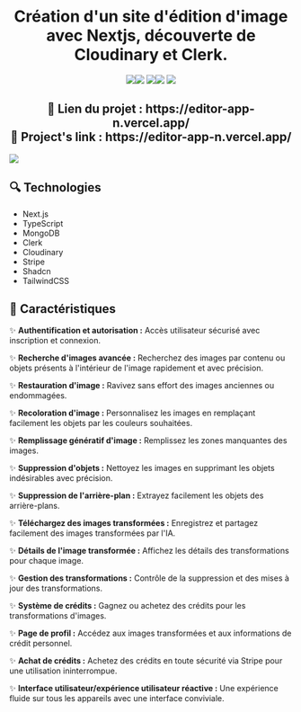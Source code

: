<h1 align="center">Création d'un site d'édition d'image avec Nextjs, découverte de Cloudinary et Clerk.</h1>

<div align="center"><img src="https://img.shields.io/badge/next.js-000000?style=for-the-badge&logo=nextdotjs&logoColor=white" /><img src="https://img.shields.io/badge/React-20232A?style=for-the-badge&logo=react&logoColor=61DAFB" /> <img src="https://img.shields.io/badge/TypeScript-007ACC?style=for-the-badge&logo=typescript&logoColor=white" /><img src="https://img.shields.io/badge/Tailwind_CSS-38B2AC?style=for-the-badge&logo=tailwind-css&logoColor=white" /> <img src="https://img.shields.io/badge/MongoDB-4EA94B?style=for-the-badge&logo=mongodb&logoColor=white" /></div>

<div align="center"> <h2>🔗 Lien du projet : https://editor-app-n.vercel.app/ <br>🔗 Project's link : https://editor-app-n.vercel.app/ </h2></div>

 <img src="https://github.com/user-attachments/assets/1230bc17-f7d2-4a54-bd9d-2a6fcfa1cdf5" />

<h2 alin="center">🔍 Technologies </h2>
<ul><li>Next.js</li> <li>TypeScript</li><li>MongoDB</li><li>Clerk</li><li>Cloudinary</li><li>Stripe</li><li>Shadcn</li><li>TailwindCSS</li></ul>

<h2>📄 Caractéristiques</h2>

✨ <b>Authentification et autorisation :</b> Accès utilisateur sécurisé avec inscription et connexion.

✨ <b>Recherche d'images avancée :</b> Recherchez des images par contenu ou objets présents à l'intérieur de l'image rapidement et avec précision.

✨ <b>Restauration d'image :</b> Ravivez sans effort des images anciennes ou endommagées.

✨ <b>Recoloration d'image :</b> Personnalisez les images en remplaçant facilement les objets par les couleurs souhaitées.

✨ <b>Remplissage génératif d'image :</b> Remplissez les zones manquantes des images.

✨ <b>Suppression d'objets :</b> Nettoyez les images en supprimant les objets indésirables avec précision.

✨ <b>Suppression de l'arrière-plan :</b> Extrayez facilement les objets des arrière-plans.

✨ <b>Téléchargez des images transformées :</b> Enregistrez et partagez facilement des images transformées par l'IA.

✨ <b>Détails de l'image transformée :</b> Affichez les détails des transformations pour chaque image.

✨ <b>Gestion des transformations :</b> Contrôle de la suppression et des mises à jour des transformations.

✨ <b>Système de crédits :</b> Gagnez ou achetez des crédits pour les transformations d'images.

✨ <b>Page de profil :</b> Accédez aux images transformées et aux informations de crédit personnel.

✨ <b>Achat de crédits :</b> Achetez des crédits en toute sécurité via Stripe pour une utilisation ininterrompue.

✨ <b>Interface utilisateur/expérience utilisateur réactive :</b> Une expérience fluide sur tous les appareils avec une interface conviviale.
